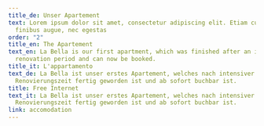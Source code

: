 ```yaml
---
title_de: Unser Apartement
text: Lorem ipsum dolor sit amet, consectetur adipiscing elit. Etiam cursus
  finibus augue, nec egestas
order: "2"
title_en: The Apartement
text_en: La Bella is our first apartment, which was finished after an intensive
  renovation period and can now be booked.
title_it: L'appartamento
text_de: La Bella ist unser erstes Apartement, welches nach intensiver
  Renovierungszeit fertig geworden ist und ab sofort buchbar ist.
title: Free Internet
text_it: La Bella ist unser erstes Apartement, welches nach intensiver
  Renovierungszeit fertig geworden ist und ab sofort buchbar ist.
link: accomodation
---
```

